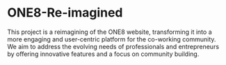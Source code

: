 # ONE8-Re-imagined
This project is a reimagining of the ONE8 website, transforming it into a more engaging and user-centric platform for the co-working community.  We aim to address the evolving needs of professionals and entrepreneurs by offering innovative features and a focus on community building.
